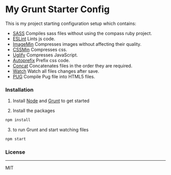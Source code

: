 # My Grunt Starter Config

This is my project starting configuration setup which contains: 

  - [SASS](https://github.com/sindresorhus/grunt-sass) Compiles sass files without using the compass ruby project.
  - [ESLint](https://github.com/sindresorhus/grunt-eslint) Lints js code.
  - [ImageMin](https://github.com/gruntjs/grunt-contrib-imagemin) Compresses images without affecting their quality.
  - [CSSMin](https://github.com/gruntjs/grunt-contrib-cssmin) Compresses css.
  - [Uglify](https://github.com/gruntjs/grunt-contrib-uglify) Compresses JavaScript.
  - [Autoprefix](https://github.com/less/less-plugin-autoprefix) Prefix css code.
  - [Concat](https://github.com/gruntjs/grunt-contrib-concat) Concatenates files in the order they are required.
  - [Watch](https://github.com/gruntjs/grunt-contrib-watch) Watch all files changes after save.
  - [PUG](https://github.com/gruntjs/grunt-contrib-pug) Compile Pug file into HTML5 files.

### Installation

1. Install [Node](https://nodejs.org/) and  [Grunt](http://gruntjs.com/getting-started) to get started

2. Install the packages
```sh
npm install
```

3. to run Grunt and start watching files
```sh
npm start
```

### License
----

MIT
